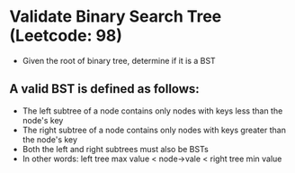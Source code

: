 # Validate Binary Search Tree (Leetcode: 98)
- Given the root of binary tree, determine if it is a BST
## A valid BST is defined as follows:
- The left subtree of a node contains only nodes with keys less than the node's key
- The right subtree of a node contains only nodes with keys greater than the node's key
- Both the left and right subtrees must also be BSTs
- In other words: left tree max value < node->vale < right tree min value

